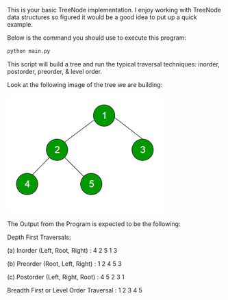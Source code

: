 This is your basic TreeNode implementation. I enjoy working with TreeNode data structures so figured it would be a good idea to put up a quick example.

Below is the command you should use to execute this program:

```bash
python main.py
```

This script will build a tree and run the typical traversal techniques: inorder, postorder, preorder, & level order.

Look at the following image of the tree we are building:

![alt text](level_order_traversal.png "Tree Node Graph")

The Output from the Program is expected to be the following:

Depth First Traversals:

(a) Inorder (Left, Root, Right) : 4 2 5 1 3

(b) Preorder (Root, Left, Right) : 1 2 4 5 3

(c) Postorder (Left, Right, Root) : 4 5 2 3 1

Breadth First or Level Order Traversal : 1 2 3 4 5
